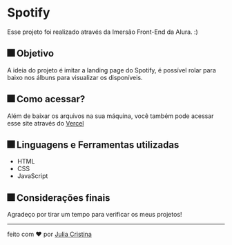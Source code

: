 # Spotify
 Esse projeto foi realizado através da Imersão Front-End da Alura. :) 
  
 ## 🎆 Objetivo 
  A ideia do projeto é imitar a landing page do Spotify, é possível rolar para baixo nos álbuns para visualizar os disponíveis.
  
 ## 🎆 Como acessar? 
 Além de baixar os arquivos na sua máquina, você também pode acessar esse site através do [Vercel](https://spotify-juliaclook.vercel.app) 
  
 ## 🎆 Linguagens e Ferramentas utilizadas 
 * HTML 
 * CSS 
 * JavaScript
  
 ## 🎆 Considerações finais 
 Agradeço por tirar um tempo para verificar os meus projetos! 
  
 --- 
 feito com ❤ por [Julia Cristina](https://github.com/juliaclook)
